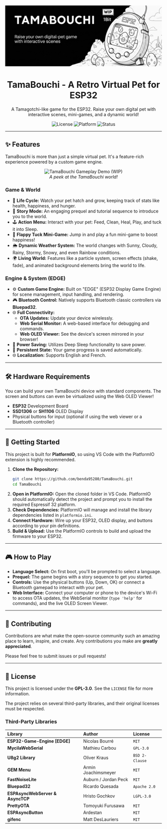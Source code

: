 <p align="center">
  <img src="TamaBanner.jpg" alt="TamaBouchi Banner" width="800"/>
</p>

<h1 align="center">TamaBouchi - A Retro Virtual Pet for ESP32</h1>

<p align="center">
  A Tamagotchi-like game for the ESP32. Raise your own digital pet with interactive scenes, mini-games, and a dynamic world!
</p>

<p align="center">
  <!-- BADGES - Replace with your actual URLs -->
  <img src="https://img.shields.io/badge/license-GPL--3.0-blue.svg" alt="License">
  <img src="https://img.shields.io/badge/Platform-ESP32-purple.svg" alt="Platform">
  <img src="https://img.shields.io/badge/Status-In--Development-orange.svg" alt="Status">
</p>

---

## ✨ Features

TamaBouchi is more than just a simple virtual pet. It's a feature-rich experience powered by a custom game engine.

<p align="center">
  <!-- It's highly recommended to replace this with a GIF of your gameplay! -->
  <img src="GAMEPLAY_GIF" alt="TamaBouchi Gameplay Demo (WIP)" width="300"/>
  <br/>
  <em>A peek at the TamaBouchi world!</em>
</p>

### Game & World
*   🥚 **Life Cycle:** Watch your pet hatch and grow, keeping track of stats like health, happiness, and hunger.
*   📜 **Story Mode:** An engaging prequel and tutorial sequence to introduce you to the world.
*   🕹️ **Action Menu:** Interact with your pet: Feed, Clean, Heal, Play, and tuck it into Sleep.
*   👾 **Flappy Tuck Mini-Game:** Jump in and play a fun mini-game to boost happiness!
*   🌦️ **Dynamic Weather System:** The world changes with Sunny, Cloudy, Rainy, Stormy, Snowy, and even Rainbow conditions.
*   🌍 **Living World:** Features like a particle system, screen effects (shake, fade), and animated background elements bring the world to life.

### Engine & System (EDGE)
*   ⚙️ **Custom Game Engine:** Built on "EDGE" (ESP32 Display Game Engine) for scene management, input handling, and rendering.
*   🎮 **Bluetooth Control:** Natively supports Bluetooth classic controllers via **Bluepad32**.
*   🌐 **Full Connectivity:**
    *   **OTA Updates:** Update your device wirelessly.
    *   **Web Serial Monitor:** A web-based interface for debugging and commands.
    *   **Web OLED Viewer:** See the device's screen mirrored in your browser!
*   🔋 **Power Saving:** Utilizes Deep Sleep functionality to save power.
*   💾 **Persistent State:** Your game progress is saved automatically.
*   🌐 **Localization:** Supports English and French.

---

## 🛠️ Hardware Requirements

You can build your own TamaBouchi device with standard components. The screen and buttons can even be virtualized using the Web OLED Viewer!

*   **ESP32** Development Board
*   **SSD1306** or **SH1106** OLED Display
*   Physical buttons for input (optional if using the web viewer or a Bluetooth controller)

---

## 🚀 Getting Started

This project is built for **PlatformIO**, so using VS Code with the PlatformIO extension is highly recommended.

1.  **Clone the Repository:**
    ```bash
    git clone https://github.com/benda95280/TamaBouchi.git
    cd TamaBouchi
    ```
2.  **Open in PlatformIO:** Open the cloned folder in VS Code. PlatformIO should automatically detect the project and prompt you to install the required Espressif 32 platform.
3.  **Check Dependencies:** PlatformIO will manage and install the library dependencies listed in `platformio.ini`.
4.  **Connect Hardware:** Wire up your ESP32, OLED display, and buttons according to your pin definitions.
5.  **Build & Upload:** Use the PlatformIO controls to build and upload the firmware to your ESP32.

---

## 🎮 How to Play

*   **Language Select:** On first boot, you'll be prompted to select a language.
*   **Prequel:** The game begins with a story sequence to get you started.
*   **Controls:** Use the physical buttons (Up, Down, OK) or connect a Bluetooth gamepad to interact with your pet.
*   **Web Interface:** Connect your computer or phone to the device's Wi-Fi to access OTA updates, the WebSerial monitor (`type 'help'` for commands), and the live OLED Screen Viewer.

---

## 🤝 Contributing

Contributions are what make the open-source community such an amazing place to learn, inspire, and create. Any contributions you make are **greatly appreciated**.

Please feel free to submit issues or pull requests!

---

## 📜 License

This project is licensed under the **GPL-3.0**. See the `LICENSE` file for more information.

The project relies on several third-party libraries, and their original licenses must be respected.

### Third-Party Libraries

| Library | Author | License |
| :--- | :--- | :--- |
| **ESP32-Game-Engine [EDGE]** | Nicolas Bourré | `MIT` |
| **MycilaWebSerial** | Mathieu Carbou | `GPL-3.0` |
| **U8g2 Library** | Oliver Kraus | `BSD 2-Clause` |
| **GEM Menu** | Armin Joachimsmeyer | `MIT` |
| **FastNoiseLite** | Auburn / Jordan Peck | `MIT` |
| **Bluepad32** | Ricardo Quesada | `Apache 2.0` |
| **ESPAsyncWebServer & AsyncTCP** | Hristo Gochkov | `LGPL-3.0` |
| **PrettyOTA** | Tomoyuki Furusawa | `MIT` |
| **ESPAsyncButton** | Ardestan | `MIT` |
| **gifenc** | Matt DesLauriers | `MIT` |


